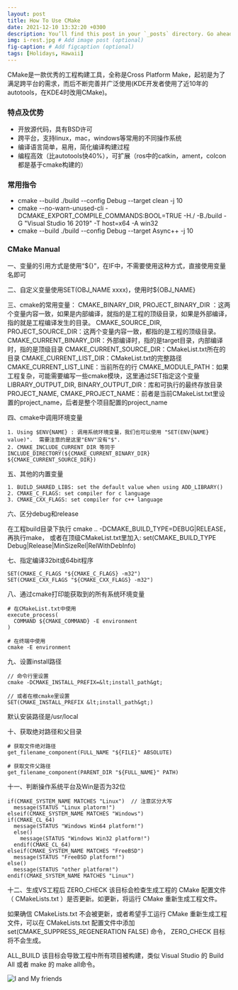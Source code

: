 ```yaml
---
layout: post
title: How To Use CMake
date: 2021-12-10 13:32:20 +0300
description: You’ll find this post in your `_posts` directory. Go ahead and edit it and re-build the site to see your changes. # Add post description (optional)
img: i-rest.jpg # Add image post (optional)
fig-caption: # Add figcaption (optional)
tags: [Holidays, Hawaii]
---
```


CMake是一款优秀的工程构建工具，全称是Cross Platform Make，起初是为了满足跨平台的需求，而后不断完善并广泛使用(KDE开发者使用了近10年的autotools，在KDE4时改用CMake)。

### 特点及优势
- 开放源代码，具有BSD许可
- 跨平台，支持linux，mac，windows等常用的不同操作系统
- 编译语言简单，易用，简化编译构建过程
- 编程高效（比autotools快40%），可扩展（ros中的catkin，ament，colcon都是基于cmake构建的）

### 常用指令

* cmake --build ./build --config Debug --target clean -j 10
* cmake --no-warn-unused-cli -DCMAKE_EXPORT_COMPILE_COMMANDS:BOOL=TRUE -H./  -B./build -G "Visual Studio 16 2019" -T host=x64 -A win32
* cmake --build ./build --config Debug --target Async++ -j 10

### CMake Manual

一、变量的引用方式是使用“${}”，在IF中，不需要使用这种方式，直接使用变量名即可

二、自定义变量使用SET(OBJ_NAME xxxx)，使用时${OBJ_NAME}

三、cmake的常用变量：
CMAKE_BINARY_DIR, PROJECT_BINARY_DIR ：这两个变量内容一致，如果是内部编译，就指的是工程的顶级目录，如果是外部编译，指的就是工程编译发生的目录。
CMAKE_SOURCE_DIR, PROJECT_SOURCE_DIR：这两个变量内容一致，都指的是工程的顶级目录。
CMAKE_CURRENT_BINARY_DIR：外部编译时，指的是target目录，内部编译时，指的是顶级目录
CMAKE_CURRENT_SOURCE_DIR：CMakeList.txt所在的目录
CMAKE_CURRENT_LIST_DIR：CMakeList.txt的完整路径
CMAKE_CURRENT_LIST_LINE：当前所在的行
CMAKE_MODULE_PATH：如果工程复杂，可能需要编写一些cmake模块，这里通过SET指定这个变量
LIBRARY_OUTPUT_DIR, BINARY_OUTPUT_DIR：库和可执行的最终存放目录
PROJECT_NAME, CMAKE_PROJECT_NAME：前者是当前CMakeList.txt里设置的project_name，后者是整个项目配置的project_name

四、cmake中调用环境变量

```
1. Using $ENV{NAME} : 调用系统环境变量，我们也可以使用 "SET(ENV{NAME} value)".  需要注意的是这里"ENV"没有"$".
2. CMAKE_INCLUDE_CURRENT_DIR 等同于 INCLUDE_DIRECTORY(${CMAKE_CURRENT_BINARY_DIR} ${CMAKE_CURRENT_SOURCE_DIR})
```

五、其他的内置变量

```
1. BUILD_SHARED_LIBS: set the default value when using ADD_LIBRARY()
2. CMAKE_C_FLAGS: set compiler for c language
3. CMAKE_CXX_FLAGS: set compiler for c++ language
```

六、区分debug和release

在工程build目录下执行 cmake .. -DCMAKE_BUILD_TYPE=DEBUG|RELEASE，再执行make， 或者在顶级CMakeList.txt里加入: set(CMAKE_BUILD_TYPE Debug|Release|MinSizeRel|RelWithDebInfo)

七、指定编译32bit或64bit程序

```
SET(CMAKE_C_FLAGS "${CMAKE_C_FLAGS} -m32")
SET(CMAKE_CXX_FLAGS "${CMAKE_CXX_FLAGS} -m32")
```

八、通过cmake打印能获取到的所有系统环境变量

```
# 在CMakeList.txt中使用
execute_process(
  COMMAND ${CMAKE_COMMAND} -E environment
)

# 在终端中使用
cmake -E environment
```

九、设置install路径

```
// 命令行里设置
cmake -DCMAKE_INSTALL_PREFIX=&lt;install_path&gt;

// 或者在根cmake里设置
SET(CMAKE_INSTALL_PREFIX &lt;install_path&gt;)
```

默认安装路径是/usr/local

十、获取绝对路径和父目录

```
# 获取文件绝对路径
get_filename_component(FULL_NAME "${FILE}" ABSOLUTE)

# 获取文件父路径
get_filename_component(PARENT_DIR "${FULL_NAME}" PATH)
```

十一、判断操作系统平台及Win是否为32位

```
if(CMAKE_SYSTEM_NAME MATCHES "Linux")  // 注意区分大写
  message(STATUS "Linux platorm!")
elseif(CMAKE_SYSTEM_NAME MATCHES "Windows")
if(CMAKE_CL_64)
  message(STATUS "Windows Win64 platform!")
  else()
    message(STATUS "Windows Win32 platform!")
  endif(CMAKE_CL_64)
elseif(CMAKE_SYSTEM_NAME MATCHES "FreeBSD")
  message(STATUS "FreeBSD platform!")
else()
  message(STATUS "other platform!")
endif(CMAKE_SYSTEM_NAME MATCHES "Linux")
```

十二、生成VS工程后
ZERO_CHECK
该目标会检查生成工程的 CMake 配置文件（ CMakeLists.txt ）是否更新。如更新，将运行 CMake 重新生成工程文件。

如果确信 CMakeLists.txt 不会被更新，或者希望手工运行 CMake 重新生成工程文件，可以在 CMakeLists.txt 配置文件中添加 set(CMAKE_SUPPRESS_REGENERATION FALSE) 命令， ZERO_CHECK 目标将不会生成。

ALL_BUILD
该目标会导致工程中所有项目被构建，类似 Visual Studio 的 Build All 或者 make 的 make all命令。

![I and My friends]({{site.baseurl}}/assets/img/we-in-rest.jpg)
